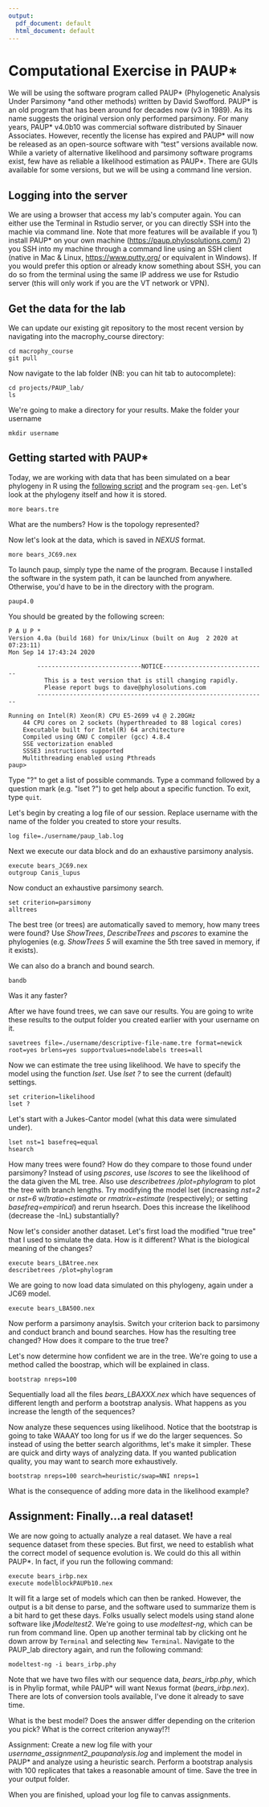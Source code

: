 ```yaml
---
output:
  pdf_document: default
  html_document: default
---
```

# Computational Exercise in PAUP*

We will be using the software program called PAUP\* (Phylogenetic Analysis Under Parsimony \*and other methods) written by David Swofford. PAUP\* is an old program that has been around for decades now (v3 in 1989). As its name suggests the original version only performed parsimony. For many years, PAUP* v4.0b10 was commercial software distributed by Sinauer Associates. However, recently the license has expired and PAUP* will now be released as an open-source software with “test” versions available now. While a variety of alternative likelihood and parsimony software programs exist, few have as reliable a likelihood estimation as PAUP\*. There are GUIs available for some versions, but we will be using a command line version.

## Logging into the server
We are using a browser that access my lab's computer again. You can either use the Terminal in Rstudio server, or you can directly SSH into the machie via command line. Note that more features will be available if you 1) install PAUP\* on your own machine (https://paup.phylosolutions.com/) 2) you SSH into my machine through a command line using an SSH client (native in Mac & Linux, https://www.putty.org/ or equivalent in Windows). If you would prefer this option or already know something about SSH, you can do so from the terminal using the same IP address we use for Rstudio server (this will only work if you are the VT network or VPN).

## Get the data for the lab

We can update our existing git repository to the most recent version by navigating into the macrophy_course directory:

```
cd macrophy_course
git pull
```

Now navigate to the lab folder (NB: you can hit tab to autocomplete):
```
cd projects/PAUP_lab/
ls
```

We're going to make a directory for your results. Make the folder your username
```
mkdir username
```

## Getting started with PAUP\*
Today, we are working with data that has been simulated on a bear phylogeny in R using the [following script](./simulatingData.R) and the program `seq-gen`. Let's look at the phylogeny itself and how it is stored. 
```
more bears.tre

```
What are the numbers? How is the topology represented? 
  
Now let's look at the data, which is saved in *NEXUS* format. 
```
more bears_JC69.nex
```

To launch paup, simply type the name of the program. Because I installed the software in the system path, 
it can be launched from anywhere. Otherwise, you'd have to be in the directory with the program. 

```
paup4.0
```
You should be greated by the following screen: 

```
P A U P *
Version 4.0a (build 168) for Unix/Linux (built on Aug  2 2020 at 07:23:11)
Mon Sep 14 17:43:24 2020

        -----------------------------NOTICE-----------------------------
          This is a test version that is still changing rapidly.
          Please report bugs to dave@phylosolutions.com
        ----------------------------------------------------------------

Running on Intel(R) Xeon(R) CPU E5-2699 v4 @ 2.20GHz
    44 CPU cores on 2 sockets (hyperthreaded to 88 logical cores)
    Executable built for Intel(R) 64 architecture
    Compiled using GNU C compiler (gcc) 4.8.4
    SSE vectorization enabled
    SSSE3 instructions supported
    Multithreading enabled using Pthreads
paup>
```
Type "?" to get a list of possible commands. Type a command followed by a question mark (e.g. "lset ?") to get 
help about a specific function. To exit, type `quit`.

Let's begin by creating a log file of our session. Replace username with the name of the folder you created to
store your results.
```
log file=./username/paup_lab.log
```


Next we execute our data block and do an exhaustive parsimony analysis.
```
execute bears_JC69.nex
outgroup Canis_lupus
```
Now conduct an exhaustive parsimony search. 
```
set criterion=parsimony
alltrees

```
The best tree (or trees) are automatically saved to memory, how many trees were found? Use *ShowTrees*, *DescribeTrees* and *pscores* to examine the phylogenies (e.g. *ShowTrees 5* will examine the 5th tree saved in memory, if it exists). 

We can also do a branch and bound search.
```
bandb
```

Was it any faster? 

After we have found trees, we can save our results. You are going to write these results to the output folder you created earlier with your username on it. 
```
savetrees file=./username/descriptive-file-name.tre format=newick root=yes brlens=yes supportvalues=nodelabels trees=all
```


Now we can estimate the tree using likelihood. We have to specify the model using the function *lset*. Use *lset ?* to see the current (default) settings. 
```
set criterion=likelihood
lset ?
```

Let's start with a Jukes-Cantor model (what this data were simulated under). 
```
lset nst=1 basefreq=equal
hsearch
```
How many trees were found? How do they compare to those found under parsimony? Instead of using *pscores*, use *lscores* to see the likelihood of the data given the ML tree. Also use *describetrees /plot=phylogram* to plot the tree with branch lengths. Try modifying the model lset (increasing *nst=2* or *nst=6* w/*tratio=estimate* or *rmatrix=estimate* (respectively); or setting *basefreq=empirical*) and rerun hsearch. Does this increase the likelihood (decrease the -lnL) substantially? 

Now let's consider another dataset. Let's first load the modified "true tree" that I used to simulate the data. How is it different? What is the biological meaning of the changes?
```
execute bears_LBAtree.nex
describetrees /plot=phylogram
```

We are going to now load data simulated on this phylogeny, again under a JC69 model. 
```
execute bears_LBA500.nex
```

Now perform a parsimony anaylsis. Switch your criterion back to parsimony and conduct branch and bound searches. How has the resulting tree changed? How does it compare to the true tree? 

Let's now determine how confident we are in the tree. We're going to use a method called the boostrap, which will be explained in class. 

```
bootstrap nreps=100
```

Sequentially load all the files *bears_LBAXXX.nex* which have sequences of different length and perform a bootstrap analysis. What happens as you increase the length of the sequences? 

Now analyze these sequences using likelihood. Notice that the bootstrap is going to take WAAAY too long for us if we do the larger sequences. So instead of using the better search algorithms, let's make it simpler. These are quick and dirty ways of analyzing data. If you wanted publication quality, you may want to search more exhaustively. 

```
bootstrap nreps=100 search=heuristic/swap=NNI nreps=1
```

What is the consequence of adding more data in the likelihood example? 

## Assignment: Finally...a real dataset!

We are now going to actually analyze a real dataset. We have a real sequence dataset from these species. But first, we need to establish what the correct model of sequence evolution is. We could do this all within PAUP\*. In fact, if you run the following command: 

```
execute bears_irbp.nex
execute modelblockPAUPb10.nex
```
It will fit a large set of models which can then be ranked. However, the output is a bit dense to parse, and the software used to summarize them is a bit hard to get these days. Folks usually select models using stand alone software like *jModeltest2*. We're going to use *modeltest-ng*, which can be run from command line. Open up another terminal tab by clicking ont he down arrow by `Terminal` and selecting `New Terminal`. Navigate to the PAUP_lab directory again, and run the following command:
```
modeltest-ng -i bears_irbp.phy
```
Note that we have two files with our sequence data, *bears_irbp.phy*, which is in Phylip format, while PAUP\* will want Nexus format (*bears_irbp.nex*). There are lots of conversion tools available, I've done it already to save time. 

What is the best model? Does the answer differ depending on the criterion you pick? What is the correct criterion anyway!?!

Assignment: Create a new log file with your *username_assignment2_paupanalysis.log* and implement the model in PAUP\* and analyze using a heuristic search. Perform a bootstrap analysis with 100 replicates that takes a reasonable amount of time. Save the tree in your output folder. 

When you are finished, upload your log file to canvas assignments. 